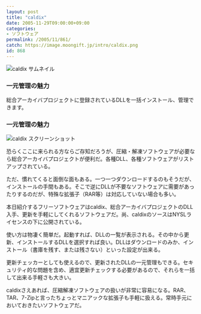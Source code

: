 ```yaml
---
layout: post
title: "caldix"
date: 2005-11-29T09:00:00+09:00
categories:
- ソフトウェア
permalink: /2005/11/861/
catch: https://image.moongift.jp/intro/caldix.png
id: 868
---
```

 ![caldix サムネイル](https://image.moongift.jp/intro/caldix.s.png "caldix サムネイル")
  

### 一元管理の魅力
  
総合アーカイバプロジェクトに登録されているDLLを一括インストール、管理できます。  
<!--more-->  

### 一元管理の魅力
  

![caldix スクリーンショット](https://image.moongift.jp/intro/caldix.png "caldix スクリーンショット")

  

恐らくここに来られる方ならご存知だろうが、圧縮・解凍ソフトウェアが必要なら総合アーカイバプロジェクトが便利だ。各種DLL、各種ソフトウェアがリストアップされている。

  

ただ、慣れてくると面倒な面もある。一つ一つダウンロードするのもそうだが、インストールの手間もある。そこで逆にDLLが不要なソフトウェアに需要があったりするのだが、特殊な拡張子（RAR等）は対応していない場合も多い。

  

本日紹介するフリーソフトウェアはcaldix、総合アーカイバプロジェクトのDLL入手、更新を手軽にしてくれるソフトウェアだ。尚、caldixのソースはNYSLライセンスの下に公開されている。

  

使い方は物凄く簡単だ。起動すれば、DLLの一覧が表示される。その中から更新、インストールするDLLを選択すれば良い。DLLはダウンロードのみか、インストール（書庫を残す、または残さない）といった設定が出来る。

  

更新チェッカーとしても使えるので、更新されたDLLの一元管理もできる。セキュリティ的な問題を含め、適宜更新チェックする必要があるので、それらを一括して出来る手軽さも大きい。

  

caldixさえあれば、圧縮解凍ソフトウェアの扱いが非常に容易になる。RAR、TAR、7-Zipと言ったちょっとマニアックな拡張子も手軽に扱える。常時手元においておきたいソフトウェアだ。

